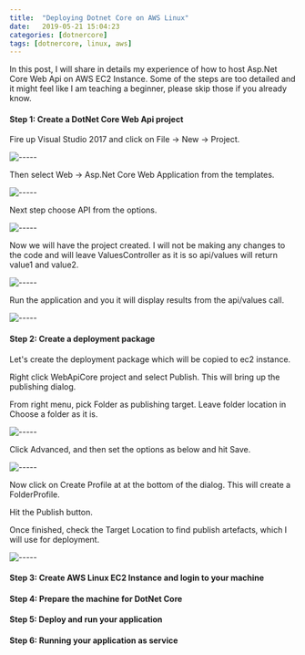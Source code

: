 ```yaml
---
title:  "Deploying Dotnet Core on AWS Linux"
date:   2019-05-21 15:04:23
categories: [dotnercore]
tags: [dotnercore, linux, aws]
---
```

In this post, I will share in details my experience of how to host Asp.Net Core Web Api on AWS EC2 Instance. Some of the steps are too detailed and it might feel like I am teaching a beginner, please skip those if you already know.

<h4>Step 1: Create a DotNet Core Web Api project</h4>

<p>Fire up Visual Studio 2017 and click on File -> New -> Project. </p>
 <img src="{{ site.baseurl }}/images/blog/setting-up-dtnet-core-linux/1-create-dotnet-core-project.PNG" class="fullsize-image" alt="-----">
<p>Then select Web -> Asp.Net Core Web Application from the templates. </p>
<img src="{{ site.baseurl }}/images/blog/setting-up-dtnet-core-linux/2-select-project-type.PNG" class="fullsize-image" alt="-----">
<p>Next step choose API from the options. </p>
<img src="{{ site.baseurl }}/images/blog/setting-up-dtnet-core-linux/2-select-project-type.PNG" class="fullsize-image" alt="-----">
<p>Now we will have the project created. I will not be making any changes to the code and will leave ValuesController as it is so api/values will return value1 and value2. </p>
<img src="{{ site.baseurl }}/images/blog/setting-up-dtnet-core-linux/3-code-view.PNG" class="fullsize-image" alt="-----">

<p>Run the application and you it will display results from the api/values call. </p>
<img src="{{ site.baseurl }}/images/blog/setting-up-dtnet-core-linux/4-api-result.PNG" class="fullsize-image" alt="-----">

<h4>Step 2: Create a deployment package</h4>

<p>Let's create the deployment package which will be copied to ec2 instance. </p>

<p>Right click WebApiCore project and select Publish. This will bring up the publishing dialog. </p>


<p>From right menu, pick Folder as publishing target. Leave folder location in Choose a folder as it is. </p>
<img src="{{ site.baseurl }}/images/blog/setting-up-dtnet-core-linux/5-publish-target.PNG" class="fullsize-image" alt="-----">

<p>Click Advanced, and then set the options as below and hit Save. </p>
<img src="{{ site.baseurl }}/images/blog/setting-up-dtnet-core-linux/6-publish-advance-setting.PNG" class="fullsize-image" alt="-----">

<p>Now click on Create Profile at at the bottom of the dialog. This will create a FolderProfile. </p>

<p>Hit the Publish button. </p>

<p>Once finished, check the Target Location to find publish artefacts, which I will use for deployment. </p>
<img src="{{ site.baseurl }}/images/blog/setting-up-dtnet-core-linux/7-publish-artifacts.PNG" class="fullsize-image" alt="-----">


<h4>Step 3: Create AWS Linux EC2 Instance and login to your machine</h4>

<h4>Step 4: Prepare the machine for DotNet Core</h4>

<h4>Step 5: Deploy and run your application</h4>

<h4>Step 6: Running your application as service</h4>



